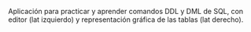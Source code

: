 Aplicación para practicar y aprender comandos DDL y DML de SQL, con editor (lat izquierdo) y representación gráfica de las tablas (lat derecho).
